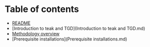 # Table of contents

* [README](README.md)
* [Introduction to teak and TGD](Introduction to teak and TGD.md)
* [Methodology overview](methodology_overview.md)
* [Prerequisite installations](Prerequisite installations.md)
